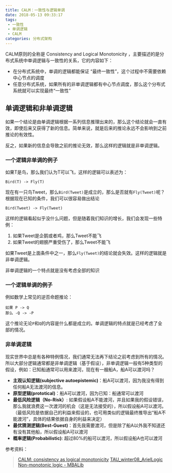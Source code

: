 ```yaml
---
title: CALM：一致性与逻辑单调
date: 2018-05-13 09:33:17
tags:
 - 一致性
 - 单调逻辑
 - CALM
categories: 分布式架构
---
```



CALM原则的全称是 Consistency and Logical Monotonicity ，主要描述的是分布式系统中单调逻辑与一致性的关系，它的内容如下：
- 在分布式系统中，单调的逻辑都能保证 “最终一致性”，这个过程中不需要依赖中心节点的调度
- 任意分布式系统，如果所有的非单调逻辑都有中心节点调度，那么这个分布式系统就可以实现最终“一致性”

<!-- more -->

## 单调逻辑和非单调逻辑
如果一个结论是由单调逻辑根据一系列信息推理出来的，那么这个结论就会一直有效，即使后来又获得了新的信息。简单来说，就是后来的推论永远不会影响到之前推论的有效性。

反之，如果新的信息会导致之前的推论无效，那么这样的逻辑就是非单调逻辑。

### 一个逻辑非单调的例子
如果T是鸟，那么我们认为T可以飞，这样的逻辑可以表述为：
```
Bird(T) -> Fly(T) 
```
现在有一只鸟Tweet，那么`Bird(Tweet)`是成立的，那么是否就有`Fly(Tweet)`呢？根据现在已知的条件，我们可以很容易做出结论
```
Bird(Tweet) -> Fly(Tweet)
```
这样的逻辑看起似乎没什么问题，但是随着我们知识的增长，我们会发现一些特例：
1. 如果Tweet是企鹅或者鸡，那么Tweet不能飞
2. 如果Tweet的翅膀严重受伤了，那么Tweet不能飞

如果Tweet是上面条件中之一，那么`Fly(Tweet)`的结论就会失效。这样的逻辑就是非单调逻辑。

非单调逻辑的一个特点就是没有考虑全部的知识

### 一个逻辑单调的例子
例如数学上常见的逆否命题推论：
```
如果 P -> Q
那么 -Q -> -P
```
这个推论无论`P`和`Q`的内容是什么都是成立的。单调逻辑的特点就是已经考虑了全部的情况。

### 非单调逻辑
现实世界中总是有各种特例情况，我们通常无法再下结论之前考虑到所有的情况。所以大部分逻辑通常都是非单调逻辑（基于假设），非单调逻辑一般有5种类型的假设，例如：已知船通常可以用来渡河，现在有一艘船A，船A可以渡河吗？
- **主观认知逻辑(subjective autoepistemic)**：船A可以渡河，因为我没有得到任何船A无法渡河的信息。
- **原型逻辑(prototical)**：船A可以渡河，因为已知：船通常可以渡河
-  **最低风险逻辑（No-Risk）**: 如果假设船A不能渡河，并且如果我的假设错误，那么我就浪费这一次渡河的机会（这是无法接受的），所以假设船A可以渡河。（最低风险是依据自己的利益来假设的，也可用类似的逻辑最终推导出“船A不能渡河”，具体的结果依据自身的利益来决定）
-  **最优猜测逻辑(Best-Guest)**：首先我需要渡河，但是除了船A以外我不知道还有没有其他船，所以假设船A可以渡河
- **概率逻辑(Probabilistic)**: 超过80%的船可以渡河，所以假设船A也可以渡河

参考资料：
> [CALM: consistency as logical monotonicity](http://bloom-lang.net/calm/)
> [TAU\_winter08\_ArielLogic](http://www.cs.tau.ac.il/~annaz/teaching/TAU_winter08/Seminar/ArielLogic.pdf)
> [Non-monotonic logic - MBALib](http://wiki.mbalib.com/wiki/Non-monotonic_logic)